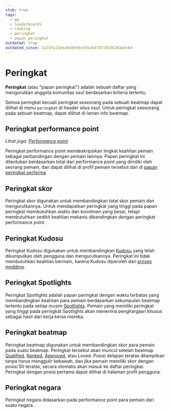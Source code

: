 ```yaml
---
stub: true
tags:
  - pp
  - leaderboards
  - ranking
  - peringkat
  - papan peringkat
outdated: true
outdated_since: 2a73fa15eba9ab6f0c0fbe547d71933628aedc64
---
```


# Peringkat

**Peringkat** (atau "papan peringkat") adalah sebuah daftar yang mengurutkan anggota komunitas osu! berdasarkan kriteria tertentu.

Semua peringkat kecuali peringkat seseorang pada sebuah beatmap dapat dilihat di menu `peringkat` di header situs osu!. Untuk peringkat seseorang pada sebuah beatmap, dapat dilihat di laman info beatmap.

## Peringkat performance point

*Lihat juga: [Performance point](/wiki/Performance_points)*

Peringkat performance point mendeskripsikan tingkat keahlian pemain sebagai perbandingan dengan pemain lainnya. Papan peringkat ini ditentukan berdasarkan total dari performance point yang dimiliki oleh seorang pemain, dan dapat dilihat di profil pemain tersebut dan di [papan peringkat performa](https://osu.ppy.sh/rankings/osu/performance).

## Peringkat skor

Peringkat skor digunakan untuk membandingkan total skor pemain dan mengurutkannya. Untuk mendapatkan peringkat yang tinggi pada papan peringkat membutuhkan waktu dan komitmen yang besar, tetapi membutuhkan sedikit keahlian mekanis dibandingkan dengan peringkat performance point.

## Peringkat Kudosu

Peringkat Kudosu digunakan untuk membandingkan [Kudosu](/wiki/Modding/Kudosu) yang telah dikumpulkan oleh pengguna dan mengurutkannya. Peringkat ini tidak membutuhkan keahlian bermain, karena Kudosu diperoleh dari [proses modding](/wiki/Modding).

## Peringkat Spotlights

Peringkat Spotlights adalah papan peringkat dengan waktu terbatas yang membandingkan keahlian para pemain berdasarkan sekumpulan beatmap tertentu pada setiap musim [Spotlights](/wiki/Beatmap_Spotlights). Pemain yang memiliki peringkat yang tinggi pada peringkat Spotlights akan menerima penghargaan khusus sebagai hasil dari kerja keras mereka.

## Peringkat beatmap

Peringkat beatmap digunakan untuk membandingkan skor para pemain pada suatu beatmap. Peringkat tersebut akan muncul setelah beatmap [Qualified](/wiki/Beatmap/Category#qualified), [Ranked](/wiki/Beatmap/Category#ranked), [Approved](/wiki/Beatmap/Category#approved), atau Loved. Posisi delapan teratas ditampilkan tanpa harus menggulir kebawah, dan jika pemain memiliki skor dengan posisi 50 teratas, secara otomatis akan masuk ke daftar peringkat. Peringkat dengan posisi pertama dapat dilihat di halaman profil pengguna.

## Peringkat negara

Peringkat negara didasarkan pada performance point para pemain dari suatu negara.
